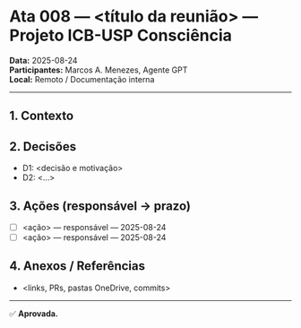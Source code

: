 # Ata 008 — <título da reunião> — Projeto ICB-USP Consciência

**Data:** 2025-08-24  
**Participantes:** Marcos A. Menezes, Agente GPT  
**Local:** Remoto / Documentação interna  

---

## 1. Contexto
<resumo objetivo>

## 2. Decisões
- D1: <decisão e motivação>
- D2: <…>

## 3. Ações (responsável → prazo)
- [ ] <ação> — responsável — 2025-08-24
- [ ] <ação> — responsável — 2025-08-24

## 4. Anexos / Referências
- <links, PRs, pastas OneDrive, commits>

---
✅ **Aprovada.**
